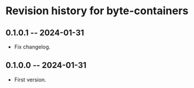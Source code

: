 # Revision history for byte-containers

## 0.1.0.1 -- 2024-01-31

* Fix changelog.

## 0.1.0.0 -- 2024-01-31

* First version.
